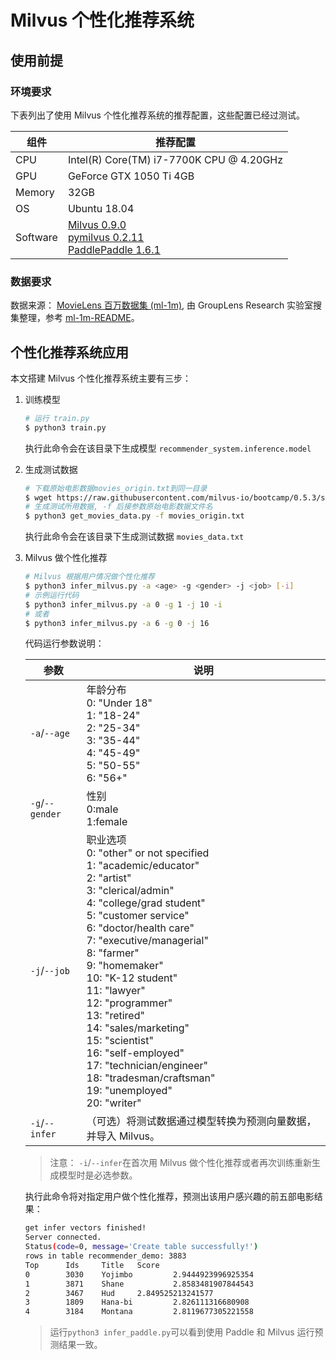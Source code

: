 # Milvus 个性化推荐系统

## 使用前提

### 环境要求

下表列出了使用 Milvus 个性化推荐系统的推荐配置，这些配置已经过测试。

| 组件 | 推荐配置                                   |
| --------- | ---------------------------------------- |
| CPU       | Intel(R) Core(TM) i7-7700K CPU @ 4.20GHz |
| GPU       | GeForce GTX 1050 Ti 4GB                  |
| Memory    | 32GB                                     |
| OS        | Ubuntu 18.04                             |
| Software  | [Milvus 0.9.0](https://milvus.io/cn/docs/v0.9.0/guides/get_started/install_milvus/install_milvus.md) <br />[pymilvus 0.2.11](https://pypi.org/project/pymilvus/) <br />[PaddlePaddle 1.6.1](https://www.paddlepaddle.org.cn/documentation/docs/zh/1.6/beginners_guide/quick_start_cn.html) |



### 数据要求

数据来源： [MovieLens 百万数据集 (ml-1m)](http://files.grouplens.org/datasets/movielens/ml-1m.zip), 由 GroupLens Research 实验室搜集整理，参考 [ml-1m-README](http://files.grouplens.org/datasets/movielens/ml-1m-README.txt)。

## 个性化推荐系统应用

本文搭建 Milvus 个性化推荐系统主要有三步：

1. 训练模型

   ```bash
   # 运行 train.py
   $ python3 train.py
   ```

   执行此命令会在该目录下生成模型 `recommender_system.inference.model`

2. 生成测试数据

   ```bash
   # 下载原始电影数据movies_origin.txt到同一目录
   $ wget https://raw.githubusercontent.com/milvus-io/bootcamp/0.5.3/solutions/recommender_system/movies_origin.txt
   # 生成测试所用数据, -f 后接参数原始电影数据文件名
   $ python3 get_movies_data.py -f movies_origin.txt
   ```

   执行此命令会在该目录下生成测试数据 `movies_data.txt`

3. Milvus 做个性化推荐

   ```bash
   # Milvus 根据用户情况做个性化推荐
   $ python3 infer_milvus.py -a <age> -g <gender> -j <job> [-i]
   # 示例运行代码
   $ python3 infer_milvus.py -a 0 -g 1 -j 10 -i
   # 或者
   $ python3 infer_milvus.py -a 6 -g 0 -j 16
   ```
   
   代码运行参数说明：

   | 参数        | 说明                                                         |
   | ----------- | ------------------------------------------------------------ |
   | `-a`/`--age`    | 年龄分布<br />0: "Under 18" <br />1: "18-24" <br />2: "25-34" <br />3: "35-44" <br />4: "45-49" <br />5: "50-55" <br />6: "56+" |
   | `-g`/`--gender` | 性别<br />0:male<br />1:female                                         |
   | `-j`/`--job`    | 职业选项<br />0: "other" or not specified <br />1: "academic/educator" <br />2: "artist" <br />3: "clerical/admin" <br />4: "college/grad student" <br />5: "customer service" <br />6: "doctor/health care" <br />7: "executive/managerial" <br />8: "farmer" <br />9: "homemaker" <br />10: "K-12 student" <br />11: "lawyer" <br />12: "programmer" <br />13: "retired" <br />14: "sales/marketing" <br />15: "scientist" <br />16: "self-employed" <br />17: "technician/engineer" <br />18: "tradesman/craftsman" <br />19: "unemployed" <br />20: "writer" |
   | `-i`/`--infer`  | （可选）将测试数据通过模型转换为预测向量数据，并导入 Milvus。 |

   > 注意： `-i`/`--infer`在首次用 Milvus 做个性化推荐或者再次训练重新生成模型时是必选参数。

    执行此命令将对指定用户做个性化推荐，预测出该用户感兴趣的前五部电影结果：

   ```bash
   get infer vectors finished!
   Server connected.
   Status(code=0, message='Create table successfully!')
   rows in table recommender_demo: 3883
   Top      Ids     Title   Score
   0        3030    Yojimbo         2.9444923996925354
   1        3871    Shane           2.8583481907844543
   2        3467    Hud     2.849525213241577
   3        1809    Hana-bi         2.826111316680908
   4        3184    Montana         2.8119677305221558
   ```

   > 运行`python3 infer_paddle.py`可以看到使用 Paddle 和 Milvus 运行预测结果一致。
